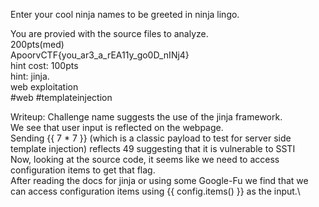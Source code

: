 Enter your cool ninja names to be greeted in ninja lingo.

You are provied with the source files to analyze.\
200pts(med)\
ApoorvCTF{you_ar3_a_rEA11y_go0D_nINj4}\
hint cost: 100pts\
hint: jinja.\
web exploitation\
#web #templateinjection


Writeup:
Challenge name suggests the use of the jinja framework.\
We see that user input is reflected on the webpage.\
Sending {{ 7 * 7 }} (which is a classic payload to test for server side template injection) reflects 49 suggesting that it is vulnerable to SSTI\
Now, looking at the source code, it seems like we need to access configuration items to get that flag.\
After reading the docs for jinja or using some Google-Fu we find that we can access configuration items using {{ config.items() }} as the input.\


